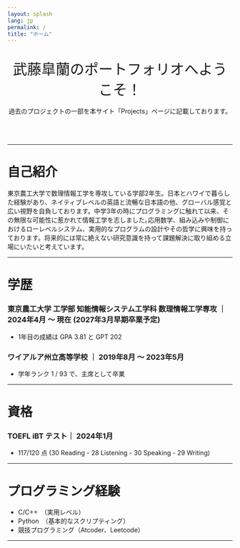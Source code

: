 ```yaml
---
layout: splash
lang: jp
permalink: /
title: "ホーム"
---
```


<br>
<div style="text-align: center;">
    <font size="6">武藤皐蘭のポートフォリオへようこそ！</font>
</div>
<br>
<div style="text-align: center;">
    過去のプロジェクトの一部を本サイト「Projects」ページに記載しております。
</div>
<br><br><br>

---
# 自己紹介
東京農工大学で数理情報工学を専攻している学部2年生。日本とハワイで暮らした経験があり、ネイティブレベルの英語と流暢な日本語の他、グローバル感覚と広い視野を自負しております。中学3年の時にプログラミングに触れて以来、その無限な可能性に惹かれて情報工学を志しました｡応用数学、組み込みや制御におけるローレベルシステム、実用的なプログラムの設計やその哲学に興味を持っております。将来的には常に絶えない研究意識を持って課題解決に取り組める立場にいたいと考えています。

---
# 学歴
### 東京農工大学 工学部 知能情報システム工学科 数理情報工学専攻 ｜ 2024年4月 〜 現在 (2027年3月早期卒業予定) 

- 1年目の成績は GPA 3.81 と GPT 202

### ワイアルア州立高等学校 ｜ 2019年8月 〜 2023年5月  

- 学年ランク 1 / 93 で、主席として卒業  

---

# 資格

### TOEFL iBT テスト｜ 2024年1月

- 117/120 点  (30 Reading - 28 Listening - 30 Speaking - 29 Writing)  

---

# プログラミング経験

- C/C++　（実用レベル）
- Python　（基本的なスクリプティング）
- 競技プログラミング（Atcoder、Leetcode）

---